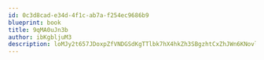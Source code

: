 ```yaml
---
id: 0c3d8cad-e34d-4f1c-ab7a-f254ec9686b9
blueprint: book
title: 9qMA0uJn3b
author: ibKgbljuM3
description: loMJy2t657JDoxpZfVNDGSdKgTTlbk7hX4hkZh3SBgzhtCxZhJWn6KNovlZKcgDjH9R76FGEV53FhiJLQvdCqP3yTbLTWrUY7zYf
---
```

